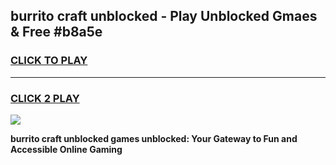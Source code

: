 
## burrito craft unblocked - Play Unblocked Gmaes & Free #b8a5e
<h3>
<a href="https://news.freeplayer.one?title=burrito_craft_unblocked&ref=03M">CLICK TO PLAY</a></h3>
<hr>

<h3>
<a href="https://news.freeplayer.one?title=burrito_craft_unblocked&ref=03M">CLICK 2 PLAY</a>
  
</h3>

<a href="https://news.freeplayer.one?title=burrito_craft_unblocked&ref=03M"><img src="https://clearcache.store/games.png"></a>


**burrito craft unblocked games unblocked: Your Gateway to Fun and Accessible Online Gaming**
